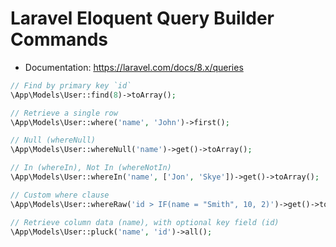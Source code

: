 # Laravel Eloquent Query Builder Commands

* Documentation: https://laravel.com/docs/8.x/queries

```php
// Find by primary key `id`
\App\Models\User::find(8)->toArray();

// Retrieve a single row
\App\Models\User::where('name', 'John')->first();

// Null (whereNull)
\App\Models\User::whereNull('name')->get()->toArray();

// In (whereIn), Not In (whereNotIn)
\App\Models\User::whereIn('name', ['Jon', 'Skye'])->get()->toArray();

// Custom where clause
\App\Models\User::whereRaw('id > IF(name = "Smith", 10, 2)')->get()->toArray();

// Retrieve column data (name), with optional key field (id)
\App\Models\User::pluck('name', 'id')->all();
```